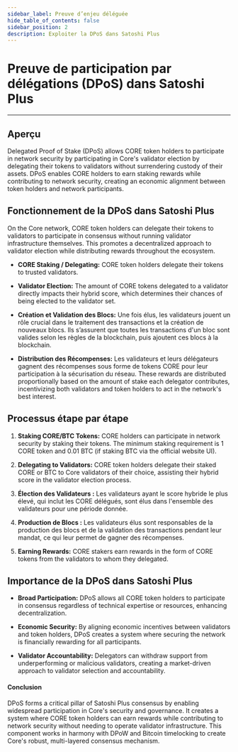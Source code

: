 ```yaml
---
sidebar_label: Preuve d’enjeu déléguée
hide_table_of_contents: false
sidebar_position: 2
description: Exploiter la DPoS dans Satoshi Plus
---
```


# Preuve de participation par délégations (DPoS) dans Satoshi Plus

---

## Aperçu

Delegated Proof of Stake (DPoS) allows CORE token holders to participate in network security by participating in Core's validator election by delegating their tokens to validators without surrendering custody of their assets. DPoS enables CORE holders to earn staking rewards while contributing to network security, creating an economic alignment between token holders and network participants.

## Fonctionnement de la DPoS dans Satoshi Plus

On the Core network, CORE token holders can delegate their tokens to validators to participate in consensus without running validator infrastructure themselves. This promotes a decentralized approach to validator election while distributing rewards throughout the ecosystem.

- **CORE Staking / Delegating:** CORE token holders delegate their tokens to trusted validators.

- **Validator Election:** The amount of CORE tokens delegated to a validator directly impacts their hybrid score, which determines their chances of being elected to the validator set.

- **Création et Validation des Blocs:** Une fois élus, les validateurs jouent un rôle crucial dans le traitement des transactions et la création de nouveaux blocs. Ils s’assurent que toutes les transactions d'un bloc sont valides selon les règles de la blockchain, puis ajoutent ces blocs à la blockchain.

- **Distribution des Récompenses:** Les validateurs et leurs délégateurs gagnent des récompenses sous forme de tokens CORE pour leur participation à la sécurisation du réseau. These rewards are distributed proportionally based on the amount of stake each delegator contributes, incentivizing both validators and token holders to act in the network's best interest.

## Processus étape par étape

1. **Staking CORE/BTC Tokens:** CORE holders can participate in network security by staking their tokens. The minimum staking requirement is 1 CORE token and 0.01 BTC (if staking BTC via the official website UI).

2. **Delegating to Validators:** CORE token holders delegate their staked CORE or BTC to Core validators of their choice, assisting their hybrid score in the validator election process.

3. **Élection des Validateurs :** Les validateurs ayant le score hybride le plus élevé, qui inclut les CORE délégués, sont élus dans l'ensemble des validateurs pour une période donnée.

4. **Production de Blocs :** Les validateurs élus sont responsables de la production des blocs et de la validation des transactions pendant leur mandat, ce qui leur permet de gagner des récompenses.

5. **Earning Rewards:** CORE stakers earn rewards in the form of CORE tokens from the validators to whom they delegated.

## Importance de la DPoS dans Satoshi Plus

- **Broad Participation:** DPoS allows all CORE token holders to participate in consensus regardless of technical expertise or resources, enhancing decentralization.

- **Economic Security:** By aligning economic incentives between validators and token holders, DPoS creates a system where securing the network is financially rewarding for all participants.

- **Validator Accountability:** Delegators can withdraw support from underperforming or malicious validators, creating a market-driven approach to validator selection and accountability.

#### **Conclusion**

DPoS forms a critical pillar of Satoshi Plus consensus by enabling widespread participation in Core's security and governance. It creates a system where CORE token holders can earn rewards while contributing to network security without needing to operate validator infrastructure. This component works in harmony with DPoW and Bitcoin timelocking to create Core's robust, multi-layered consensus mechanism.


